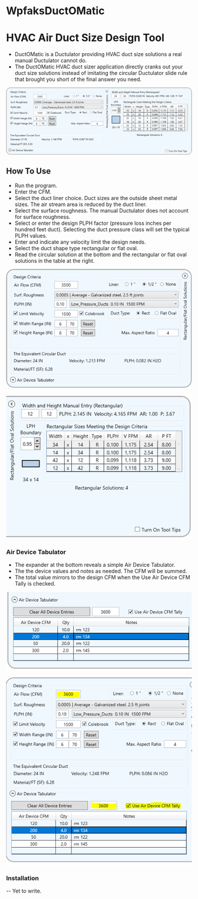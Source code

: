 #  WpfaksDuctOMatic&nbsp;&nbsp;&nbsp;&nbsp;&nbsp;

#  HVAC Air Duct Size Design Tool

-  DuctOMatic is a Ductulator providing HVAC duct size solutions a real manual Ductulator cannot do.
-  The DuctOMatic HVAC duct sizer application directly cranks out your duct size solutions instead of imitating the circular Ductulator slide rule that brought you short of the final answer you need.

![Duct-O-Matic](Images/Duct0Matic-01.PNG)
##  How To Use

-  Run the program.
-  Enter the CFM.
-  Select the duct liner choice. Duct sizes are the outside sheet metal sizes. The air stream area is reduced by the duct liner.
-  Select the surface roughness. The manual Ductulator does not account for surface roughness.
-  Select or enter the design PLPH factor (pressure loss inches per hundred feet duct). Selecting the duct pressure class will set the typical PLPH values.
-  Enter and indicate any velocity limit the design needs.
-  Select the duct shape type rectangular or flat oval.
-  Read the circular solution at the bottom and the rectangular or flat oval solutions in the table at the right.

![Duct-O-Matic](Images/Duct0Matic-03.PNG)

![Duct-O-Matic](Images/Duct0Matic-04.PNG)

###  Air Device Tabulator
-  The expander at the bottom reveals a simple Air Device Tabulator.
-  The the device values and notes as needed. The CFM will be summed.
-  The total value mirrors to the design CFM when the Use Air Device CFM Tally is checked.

![Duct-O-Matic](Images/Duct0Matic-05.PNG)

![Duct-O-Matic](Images/Duct0Matic-06.PNG)

###  Installation
--  Yet to write.
